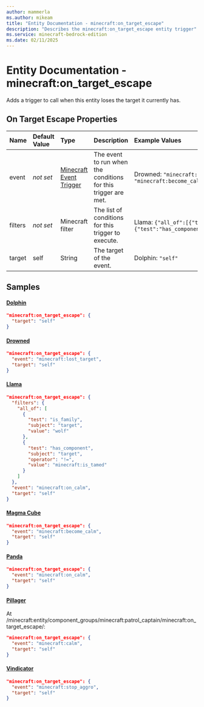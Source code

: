 ```yaml
---
author: mammerla
ms.author: mikeam
title: "Entity Documentation - minecraft:on_target_escape"
description: "Describes the minecraft:on_target_escape entity trigger"
ms.service: minecraft-bedrock-edition
ms.date: 02/11/2025 
---
```


# Entity Documentation - minecraft:on_target_escape

Adds a trigger to call when this entity loses the target it currently has.


## On Target Escape Properties

|Name       |Default Value |Type |Description |Example Values |
|:----------|:-------------|:----|:-----------|:------------- |
| event | *not set* | [Minecraft Event Trigger](../Definitions/NestedTables/triggers.md) | The event to run when the conditions for this trigger are met. | Drowned: `"minecraft:lost_target"`, Llama: `"minecraft:on_calm"`, Magma Cube: `"minecraft:become_calm"` | 
| filters | *not set* | Minecraft filter | The list of conditions for this trigger to execute. | Llama: `{"all_of":[{"test":"is_family","subject":"target","value":"wolf"},{"test":"has_component","subject":"target","operator":"!=","value":"minecraft:is_tamed"}]}` | 
| target | self | String | The target of the event. | Dolphin: `"self"` | 

## Samples

#### [Dolphin](https://github.com/Mojang/bedrock-samples/tree/preview/behavior_pack/entities/dolphin.json)


```json
"minecraft:on_target_escape": {
  "target": "self"
}
```

#### [Drowned](https://github.com/Mojang/bedrock-samples/tree/preview/behavior_pack/entities/drowned.json)


```json
"minecraft:on_target_escape": {
  "event": "minecraft:lost_target",
  "target": "self"
}
```

#### [Llama](https://github.com/Mojang/bedrock-samples/tree/preview/behavior_pack/entities/llama.json)


```json
"minecraft:on_target_escape": {
  "filters": {
    "all_of": [
      {
        "test": "is_family",
        "subject": "target",
        "value": "wolf"
      },
      {
        "test": "has_component",
        "subject": "target",
        "operator": "!=",
        "value": "minecraft:is_tamed"
      }
    ]
  },
  "event": "minecraft:on_calm",
  "target": "self"
}
```

#### [Magma Cube](https://github.com/Mojang/bedrock-samples/tree/preview/behavior_pack/entities/magma_cube.json)


```json
"minecraft:on_target_escape": {
  "event": "minecraft:become_calm",
  "target": "self"
}
```

#### [Panda](https://github.com/Mojang/bedrock-samples/tree/preview/behavior_pack/entities/panda.json)


```json
"minecraft:on_target_escape": {
  "event": "minecraft:on_calm",
  "target": "self"
}
```

#### [Pillager](https://github.com/Mojang/bedrock-samples/tree/preview/behavior_pack/entities/pillager.json)

At /minecraft:entity/component_groups/minecraft:patrol_captain/minecraft:on_target_escape/: 

```json
"minecraft:on_target_escape": {
  "event": "minecraft:calm",
  "target": "self"
}
```

#### [Vindicator](https://github.com/Mojang/bedrock-samples/tree/preview/behavior_pack/entities/vindicator.json)


```json
"minecraft:on_target_escape": {
  "event": "minecraft:stop_aggro",
  "target": "self"
}
```
